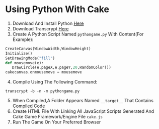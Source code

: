 # Using Python With Cake
1. Download And Install Python [Here]()
2. Download Transcrypt [Here]()
3. Create A Python Script Named `pythongame.py` With Content(For Example):
```python
CreateCanvas(WindowWidth,WindowHeight)
Initialize()
SetDrawingMode("fill")
def mousemove(e):
   DrawCircle(e.pageX,e.pageY,20,RandomColor())
cakecanvas.onmousemove = mousemove
```
4. Compile Using The Following Command:
```
transcrypt -b -n -m pythongame.py
```
5. When Compiled,A Folder Appears Named `__target__` That Contains Compiled Code
6. Create HTML File With Linking All JavaScript Scripts Generated And Cake Game Framework/Engine File `cake.js`
7. Run The Game On Your Preferred Browser  